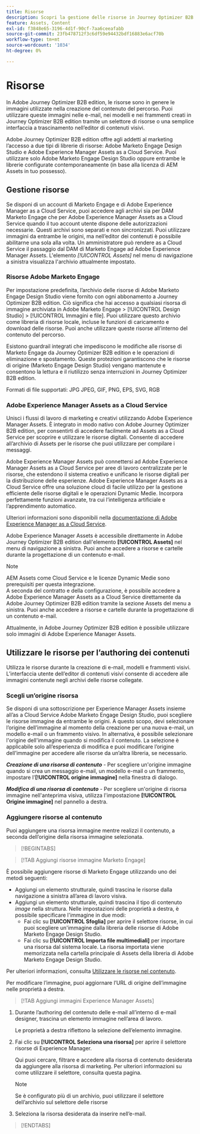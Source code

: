 ```yaml
---
title: Risorse
description: Scopri la gestione delle risorse in Journey Optimizer B2B edition.
feature: Assets, Content
exl-id: f3848e65-3196-4d1f-90cf-7aa6ceeafabb
source-git-commit: 23fb478712f3c6df59e94432bdf16883e6acf70b
workflow-type: tm+mt
source-wordcount: '1034'
ht-degree: 0%

---
```


# Risorse

In Adobe Journey Optimizer B2B edition, le risorse sono in genere le immagini utilizzate nella creazione del contenuto del percorso. Puoi utilizzare queste immagini nelle e-mail, nei modelli e nei frammenti creati in Journey Optimizer B2B edition tramite un selettore di risorse o una semplice interfaccia a trascinamento nell’editor di contenuti visivi.

Adobe Journey Optimizer B2B edition offre agli addetti al marketing l’accesso a due tipi di librerie di risorse: Adobe Marketo Engage Design Studio e Adobe Experience Manager Assets as a Cloud Service. Puoi utilizzare solo Adobe Marketo Engage Design Studio oppure entrambe le librerie configurate contemporaneamente (in base alla licenza di AEM Assets in tuo possesso).

## Gestione risorse

Se disponi di un account di Marketo Engage e di Adobe Experience Manager as a Cloud Service, puoi accedere agli archivi sia per DAM Marketo Engage che per Adobe Experience Manager Assets as a Cloud Service quando il tuo account utente dispone delle autorizzazioni necessarie. Questi archivi sono separati e non sincronizzati. Puoi utilizzare immagini da entrambe le origini, ma nell’editor dei contenuti è possibile abilitarne una sola alla volta. Un amministratore può rendere as a Cloud Service il passaggio dal DAM di Marketo Engage ad Adobe Experience Manager Assets. L&#39;elemento _[!UICONTROL Assets]_ nel menu di navigazione a sinistra visualizza l&#39;archivio attualmente impostato.

### Risorse Adobe Marketo Engage

Per impostazione predefinita, l’archivio delle risorse di Adobe Marketo Engage Design Studio viene fornito con ogni abbonamento a Journey Optimizer B2B edition. Ciò significa che hai accesso a qualsiasi risorsa di immagine archiviata in Adobe Marketo Engage > [!UICONTROL Design Studio] > [!UICONTROL Immagini e file]. Puoi utilizzare questo archivio come libreria di risorse locale, incluse le funzioni di caricamento e download delle risorse. Puoi anche utilizzare queste risorse all’interno del contenuto del percorso.

Esistono guardrail integrati che impediscono le modifiche alle risorse di Marketo Engage da Journey Optimizer B2B edition e le operazioni di eliminazione e spostamento. Queste protezioni garantiscono che le risorse di origine (Marketo Engage Design Studio) vengano mantenute e consentono la lettura e il riutilizzo senza interruzioni in Journey Optimizer B2B edition.

Formati di file supportati: JPG JPEG, GIF, PNG, EPS, SVG, RGB

### Adobe Experience Manager Assets as a Cloud Service

Unisci i flussi di lavoro di marketing e creativi utilizzando Adobe Experience Manager Assets. È integrato in modo nativo con Adobe Journey Optimizer B2B edition, per consentirti di accedere facilmente ad Assets as a Cloud Service per scoprire e utilizzare le risorse digitali. Consente di accedere all’archivio di Assets per le risorse che puoi utilizzare per compilare i messaggi.

Adobe Experience Manager Assets può connettersi ad Adobe Experience Manager Assets as a Cloud Service per aree di lavoro centralizzate per le risorse, che estendono il sistema creativo e unificano le risorse digitali per la distribuzione delle esperienze. Adobe Experience Manager Assets as a Cloud Service offre una soluzione cloud di facile utilizzo per la gestione efficiente delle risorse digitali e le operazioni Dynamic Medie. Incorpora perfettamente funzioni avanzate, tra cui l’intelligenza artificiale e l’apprendimento automatico.

Ulteriori informazioni sono disponibili nella [documentazione di Adobe Experience Manager as a Cloud Service](https://experienceleague.adobe.com/it/docs/experience-manager-cloud-service/content/assets/overview).

Adobe Experience Manager Assets è accessibile direttamente in Adobe Journey Optimizer B2B edition dall&#39;elemento **[!UICONTROL Assets]** nel menu di navigazione a sinistra. Puoi anche accedere a risorse e cartelle durante la progettazione di un contenuto e-mail.

>[!NOTE]
>
>AEM Assets come Cloud Service e le licenze Dynamic Medie sono prerequisiti per questa integrazione.<br/>
>A seconda del contratto e della configurazione, è possibile accedere a Adobe Experience Manager Assets as a Cloud Service direttamente da Adobe Journey Optimizer B2B edition tramite la sezione Assets del menu a sinistra. Puoi anche accedere a risorse e cartelle durante la progettazione di un contenuto e-mail.

Attualmente, in Adobe Journey Optimizer B2B edition è possibile utilizzare solo immagini di Adobe Experience Manager Assets.

## Utilizzare le risorse per l’authoring dei contenuti

Utilizza le risorse durante la creazione di e-mail, modelli e frammenti visivi. L’interfaccia utente dell’editor di contenuti visivi consente di accedere alle immagini contenute negli archivi delle risorse collegate.

### Scegli un’origine risorsa

Se disponi di una sottoscrizione per Experience Manager Assets insieme all’as a Cloud Service Adobe Marketo Engage Design Studio, puoi scegliere le risorse immagine da entrambe le origini. A questo scopo, devi selezionare l’origine dell’immagine al momento della creazione per una nuova e-mail, un modello e-mail o un frammento visivo. In alternativa, è possibile selezionare l&#39;origine dell&#39;immagine quando si modifica il contenuto. La selezione è applicabile solo all’esperienza di modifica e puoi modificare l’origine dell’immagine per accedere alle risorse da un’altra libreria, se necessario.

_**Creazione di una risorsa di contenuto**_ - Per scegliere un&#39;origine immagine quando si crea un messaggio e-mail, un modello e-mail o un frammento, impostare l&#39;**[!UICONTROL origine immagine]** nella finestra di dialogo.

_**Modifica di una risorsa di contenuto**_ - Per scegliere un&#39;origine di risorsa immagine nell&#39;anteprima visiva, utilizza l&#39;impostazione **[!UICONTROL Origine immagine]** nel pannello a destra.

### Aggiungere risorse al contenuto

Puoi aggiungere una risorsa immagine mentre realizzi il contenuto, a seconda dell’origine della risorsa immagine selezionata.

>[!BEGINTABS]

>[!TAB Aggiungi risorse immagine Marketo Engage]

È possibile aggiungere risorse di Marketo Engage utilizzando uno dei metodi seguenti:

* Aggiungi un elemento strutturale, quindi trascina le risorse dalla navigazione a sinistra all’area di lavoro visiva.
* Aggiungi un elemento strutturale, quindi trascina il tipo di contenuto _image_ nella struttura. Nelle impostazioni delle proprietà a destra, è possibile specificare l&#39;immagine in due modi:
   * Fai clic su **[!UICONTROL Sfoglia]** per aprire il selettore risorse, in cui puoi scegliere un&#39;immagine dalla libreria delle risorse di Adobe Marketo Engage Design Studio.
   * Fai clic su **[!UICONTROL Importa file multimediali]** per importare una risorsa dal sistema locale. La risorsa importata viene memorizzata nella cartella principale di Assets della libreria di Adobe Marketo Engage Design Studio.

Per ulteriori informazioni, consulta [Utilizzare le risorse nel contenuto](./marketo-engage-design-studio.md#use-assets-in-your-content).

Per modificare l’immagine, puoi aggiornare l’URL di origine dell’immagine nelle proprietà a destra.

>[!TAB Aggiungi immagini Experience Manager Assets]

1. Durante l’authoring del contenuto delle e-mail all’interno di e-mail designer, trascina un elemento immagine nell’area di lavoro.

   Le proprietà a destra riflettono la selezione dell’elemento immagine.

1. Fai clic su **[!UICONTROL Seleziona una risorsa]** per aprire il selettore risorse di Experience Manager.

   Qui puoi cercare, filtrare e accedere alla risorsa di contenuto desiderata da aggiungere alla risorsa di marketing. Per ulteriori informazioni su come utilizzare il selettore, consulta questa pagina.

   >[!NOTE]
   >
   >Se è configurato più di un archivio, puoi utilizzare il selettore dell’archivio sul selettore delle risorse

1. Seleziona la risorsa desiderata da inserire nell’e-mail.

>[!ENDTABS]
